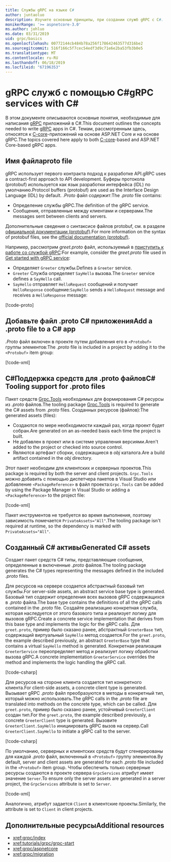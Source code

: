 ```yaml
---
title: Службы gRPC на языке C#
author: juntaoluo
description: Изучите основные принципы, при создании служб gRPC с C#.
monikerRange: '>= aspnetcore-3.0'
ms.author: johluo
ms.date: 03/31/2019
uid: grpc/basics
ms.openlocfilehash: 00772144cb484b78a256f178642463577d316be2
ms.sourcegitcommit: 516f166c5f7cec54edf3d9c71e6e2ba53fb3b0e5
ms.translationtype: MT
ms.contentlocale: ru-RU
ms.lasthandoff: 06/18/2019
ms.locfileid: "67196353"
---
```

# <a name="grpc-services-with-c"></a><span data-ttu-id="b774d-103">gRPC служб с помощью C\#</span><span class="sxs-lookup"><span data-stu-id="b774d-103">gRPC services with C\#</span></span>

<span data-ttu-id="b774d-104">В этом документе описываются основные понятия, необходимые для написания [gRPC](https://grpc.io/docs/guides/) приложений в C#.</span><span class="sxs-lookup"><span data-stu-id="b774d-104">This document outlines the concepts needed to write [gRPC](https://grpc.io/docs/guides/) apps in C#.</span></span> <span data-ttu-id="b774d-105">Темам, рассмотренным здесь, относятся к [C-core](https://grpc.io/blog/grpc-stacks)-приложений на основе ASP.NET Core и на основе gRPC.</span><span class="sxs-lookup"><span data-stu-id="b774d-105">The topics covered here apply to both [C-core](https://grpc.io/blog/grpc-stacks)-based and ASP.NET Core-based gRPC apps.</span></span>

## <a name="proto-file"></a><span data-ttu-id="b774d-106">Имя файла</span><span class="sxs-lookup"><span data-stu-id="b774d-106">proto file</span></span>

<span data-ttu-id="b774d-107">gRPC использует первого контракта подход к разработке API.</span><span class="sxs-lookup"><span data-stu-id="b774d-107">gRPC uses a contract-first approach to API development.</span></span> <span data-ttu-id="b774d-108">Буферы протокола (protobuf) используется как язык разработки интерфейса (IDL) по умолчанию.</span><span class="sxs-lookup"><span data-stu-id="b774d-108">Protocol buffers (protobuf) are used as the Interface Design Language (IDL) by default.</span></span> <span data-ttu-id="b774d-109">*.Proto* файл содержит:</span><span class="sxs-lookup"><span data-stu-id="b774d-109">The *.proto* file contains:</span></span>

* <span data-ttu-id="b774d-110">Определение службы gRPC.</span><span class="sxs-lookup"><span data-stu-id="b774d-110">The definition of the gRPC service.</span></span>
* <span data-ttu-id="b774d-111">Сообщения, отправленные между клиентами и серверами.</span><span class="sxs-lookup"><span data-stu-id="b774d-111">The messages sent between clients and servers.</span></span>

<span data-ttu-id="b774d-112">Дополнительные сведения о синтаксисе файлов protobuf, см. в разделе [официальной документации (protobuf)](https://developers.google.com/protocol-buffers/docs/proto3).</span><span class="sxs-lookup"><span data-stu-id="b774d-112">For more information on the syntax of protobuf files, see the [official documentation (protobuf)](https://developers.google.com/protocol-buffers/docs/proto3).</span></span>

<span data-ttu-id="b774d-113">Например, рассмотрим *greet.proto* файл, используемый в [приступить к работе со службой gRPC](xref:tutorials/grpc/grpc-start):</span><span class="sxs-lookup"><span data-stu-id="b774d-113">For example, consider the *greet.proto* file used in [Get started with gRPC service](xref:tutorials/grpc/grpc-start):</span></span>

* <span data-ttu-id="b774d-114">Определяет `Greeter` службы.</span><span class="sxs-lookup"><span data-stu-id="b774d-114">Defines a `Greeter` service.</span></span>
* <span data-ttu-id="b774d-115">`Greeter` Служба определяет `SayHello` вызова.</span><span class="sxs-lookup"><span data-stu-id="b774d-115">The `Greeter` service defines a `SayHello` call.</span></span>
* <span data-ttu-id="b774d-116">`SayHello` отправляет `HelloRequest` сообщений и получает `HelloResponse` сообщение:</span><span class="sxs-lookup"><span data-stu-id="b774d-116">`SayHello` sends a `HelloRequest` message and receives a `HelloResponse` message:</span></span>

[!code-proto[](~/tutorials//grpc/grpc-start/sample/GrpcGreeter/Protos/greet.proto)]

## <a name="add-a-proto-file-to-a-c-app"></a><span data-ttu-id="b774d-117">Добавьте файл .proto C\# приложения</span><span class="sxs-lookup"><span data-stu-id="b774d-117">Add a .proto file to a C\# app</span></span>

<span data-ttu-id="b774d-118">*.Proto* файл включен в проекте путем добавления его в `<Protobuf>` группы элементов:</span><span class="sxs-lookup"><span data-stu-id="b774d-118">The *.proto* file is included in a project by adding it to the `<Protobuf>` item group:</span></span>

[!code-xml[](~/tutorials/grpc/grpc-start/sample/GrpcGreeter/GrpcGreeter.csproj?highlight=2&range=7-9)]

## <a name="c-tooling-support-for-proto-files"></a><span data-ttu-id="b774d-119">C#Поддержка средств для .proto файлов</span><span class="sxs-lookup"><span data-stu-id="b774d-119">C# Tooling support for .proto files</span></span>

<span data-ttu-id="b774d-120">Пакет средств [Grpc.Tools](https://www.nuget.org/packages/Grpc.Tools/) необходимых для формирования C# ресурсы из *.proto* файлов.</span><span class="sxs-lookup"><span data-stu-id="b774d-120">The tooling package [Grpc.Tools](https://www.nuget.org/packages/Grpc.Tools/) is required to generate the C# assets from *.proto* files.</span></span> <span data-ttu-id="b774d-121">Созданных ресурсов (файлов):</span><span class="sxs-lookup"><span data-stu-id="b774d-121">The generated assets (files):</span></span>

* <span data-ttu-id="b774d-122">Создаются по мере необходимости каждый раз, когда проект будет собран.</span><span class="sxs-lookup"><span data-stu-id="b774d-122">Are generated on an as-needed basis each time the project is built.</span></span>
* <span data-ttu-id="b774d-123">Не добавлен в проект или в системе управления версиями.</span><span class="sxs-lookup"><span data-stu-id="b774d-123">Aren't added to the project or checked into source control.</span></span>
* <span data-ttu-id="b774d-124">Являются артефакт сборки, содержащиеся в *obj* каталога.</span><span class="sxs-lookup"><span data-stu-id="b774d-124">Are a build artifact contained in the *obj* directory.</span></span>

<span data-ttu-id="b774d-125">Этот пакет необходим для клиентских и серверных проектов.</span><span class="sxs-lookup"><span data-stu-id="b774d-125">This package is required by both the server and client projects.</span></span> <span data-ttu-id="b774d-126">`Grpc.Tools` можно добавить с помощью диспетчера пакетов в Visual Studio или добавление `<PackageReference>` в файл проекта:</span><span class="sxs-lookup"><span data-stu-id="b774d-126">`Grpc.Tools` can be added by using the Package Manager in Visual Studio or adding a `<PackageReference>` to the project file:</span></span>

[!code-xml[](~/tutorials/grpc/grpc-start/sample/GrpcGreeter/GrpcGreeter.csproj?highlight=1&range=15)]

<span data-ttu-id="b774d-127">Пакет инструментов не требуется во время выполнения, поэтому зависимость помечается `PrivateAssets="All"`.</span><span class="sxs-lookup"><span data-stu-id="b774d-127">The tooling package isn't required at runtime, so the dependency is marked with `PrivateAssets="All"`.</span></span>

## <a name="generated-c-assets"></a><span data-ttu-id="b774d-128">Созданный C# активы</span><span class="sxs-lookup"><span data-stu-id="b774d-128">Generated C# assets</span></span>

<span data-ttu-id="b774d-129">Создает пакет средств C# типы, представляющие сообщения, определенные в включенные *.proto* файлов.</span><span class="sxs-lookup"><span data-stu-id="b774d-129">The tooling package generates the C# types representing the messages defined in the included *.proto* files.</span></span>

<span data-ttu-id="b774d-130">Для ресурсов на сервере создается абстрактный базовый тип службы.</span><span class="sxs-lookup"><span data-stu-id="b774d-130">For server-side assets, an abstract service base type is generated.</span></span> <span data-ttu-id="b774d-131">Базовый тип содержит определения всех вызовов gRPC содержащихся в *.proto* файла.</span><span class="sxs-lookup"><span data-stu-id="b774d-131">The base type contains the definitions of all the gRPC calls contained in the *.proto* file.</span></span> <span data-ttu-id="b774d-132">Создайте реализацию конкретная служба, которая наследуется от этого базового типа и реализует логику для вызовов gRPC.</span><span class="sxs-lookup"><span data-stu-id="b774d-132">Create a concrete service implementation that derives from this base type and implements the logic for the gRPC calls.</span></span> <span data-ttu-id="b774d-133">Для `greet.proto`, пример было сказано ранее, абстрактный `GreeterBase` тип, содержащий виртуальный `SayHello` метод создается.</span><span class="sxs-lookup"><span data-stu-id="b774d-133">For the `greet.proto`, the example described previously, an abstract `GreeterBase` type that contains a virtual `SayHello` method is generated.</span></span> <span data-ttu-id="b774d-134">Конкретная реализация `GreeterService` переопределяет метод и реализует логику обработки вызова gRPC.</span><span class="sxs-lookup"><span data-stu-id="b774d-134">A concrete implementation `GreeterService` overrides the method and implements the logic handling the gRPC call.</span></span>

[!code-csharp[](~/tutorials//grpc/grpc-start/sample/GrpcGreeter/Services/GreeterService.cs?name=snippet)]

<span data-ttu-id="b774d-135">Для ресурсов на стороне клиента создается тип конкретного клиента.</span><span class="sxs-lookup"><span data-stu-id="b774d-135">For client-side assets, a concrete client type is generated.</span></span> <span data-ttu-id="b774d-136">Вызывает gRPC *.proto* файл преобразуются в методы в конкретный тип, который можно использовать.</span><span class="sxs-lookup"><span data-stu-id="b774d-136">The gRPC calls in the *.proto* file are translated into methods on the concrete type, which can be called.</span></span> <span data-ttu-id="b774d-137">Для `greet.proto`, пример было сказано ранее, устойчивый `GreeterClient` создан тип.</span><span class="sxs-lookup"><span data-stu-id="b774d-137">For the `greet.proto`, the example described previously, a concrete `GreeterClient` type is generated.</span></span> <span data-ttu-id="b774d-138">Вызовите `GreeterClient.SayHello` инициировать gRPC вызов на сервер.</span><span class="sxs-lookup"><span data-stu-id="b774d-138">Call `GreeterClient.SayHello` to initiate a gRPC call to the server.</span></span>

[!code-csharp[](~/tutorials//grpc/grpc-start/sample/GrpcGreeterClient/Program.cs?highlight=5-8&name=snippet)]

<span data-ttu-id="b774d-139">По умолчанию, серверных и клиентских средств будут сгенерированы для каждой *.proto* файл, включенный в `<Protobuf>` группу элементов.</span><span class="sxs-lookup"><span data-stu-id="b774d-139">By default, server and client assets are generated for each *.proto* file included in the `<Protobuf>` item group.</span></span> <span data-ttu-id="b774d-140">Чтобы обеспечить только серверные ресурсы создаются в проекте сервера `GrpcServices` атрибут имеет значение `Server`.</span><span class="sxs-lookup"><span data-stu-id="b774d-140">To ensure only the server assets are generated in a server project, the `GrpcServices` attribute is set to `Server`.</span></span>

[!code-xml[](~/tutorials//grpc/grpc-start/sample/GrpcGreeter/GrpcGreeter.csproj?highlight=2&range=7-9)]

<span data-ttu-id="b774d-141">Аналогично, атрибут задается `Client` в клиентские проекты.</span><span class="sxs-lookup"><span data-stu-id="b774d-141">Similarly, the attribute is set to `Client` in client projects.</span></span>

## <a name="additional-resources"></a><span data-ttu-id="b774d-142">Дополнительные ресурсы</span><span class="sxs-lookup"><span data-stu-id="b774d-142">Additional resources</span></span>

* <xref:grpc/index>
* <xref:tutorials/grpc/grpc-start>
* <xref:grpc/aspnetcore>
* <xref:grpc/migration>
